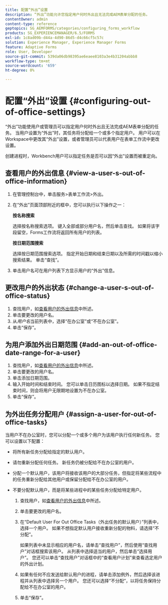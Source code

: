 ```yaml
---
title: 配置“外出”设置
description: “外出”功能允许您指定用户何时外出且无法完成AEM表单分配的任务。
contentOwner: admin
content-type: reference
geptopics: SG_AEMFORMS/categories/configuring_forms_workflow
products: SG_EXPERIENCEMANAGER/6.5/FORMS
exl-id: 1c8ad09b-d44a-4d90-86d5-d4c66cf5c57c
solution: Experience Manager, Experience Manager Forms
feature: Adaptive Forms
role: User, Developer
source-git-commit: 539da06db98395ae6eaee8103a3e4b31204abbb8
workflow-type: tm+mt
source-wordcount: '659'
ht-degree: 0%

---
```


# 配置“外出”设置 {#configuring-out-of-office-settings}

“外出”功能使用户或管理员可以指定用户何时外出且无法完成AEM表单分配的任务。 当用户设置为“外出”时，其任务将分配给一个或多个指定用户。 用户可以在Workspace中更改其“外出”设置，或者管理员可以代表用户在表单工作流中更改设置。

创建进程时，Workbench用户可以指定任务是否可以因“外出”设置而被重定向。

## 查看用户的外出信息 {#view-a-user-s-out-of-office-information}

1. 在管理控制台中，单击服务>表单工作流>外出。
1. 在“外出”页面顶部附近的框中，您可以执行以下操作之一：

   **按名称搜索**

   选择按名称搜索选项。 键入全部或部分用户名，然后单击查找。 如果将该字段留空，Forms工作流将返回所有用户的列表。

   **按日期范围搜索**

   选择按日期范围搜索选项。 指定开始日期和结束日期以及所需的时间戳以缩小搜索结果。 单击“查找”。

1. 单击用户名可在用户列表下方显示用户的“外出”信息。

## 更改用户的外出状态 {#change-a-user-s-out-of-office-status}

1. 查找用户，如[查看用户的外出信息](configuring-out-office-settings.md#view-a-user-s-out-of-office-information)中所述。
1. 单击要更改的用户名。
1. 从&#x200B;*用户名*&#x200B;当前列表中，选择“在办公室”或“不在办公室”。
1. 单击“保存”。

## 为用户添加外出日期范围 {#add-an-out-of-office-date-range-for-a-user}

1. 查找用户，如[查看用户的外出信息](configuring-out-office-settings.md#view-a-user-s-out-of-office-information)中所述。
1. 单击要更改的用户名。
1. 单击添加日期范围。
1. 输入开始时间和结束时间。 您可以单击日历图标以选择日期。 如果不指定结束时间，则会将用户无限期地设置为不在办公室。
1. 单击“保存”。

## 为外出任务分配用户 {#assign-a-user-for-out-of-office-tasks}

当用户不在办公室时，您可以分配一个或多个用户为该用户执行任何新任务。 您可以设置以下配置：

* 将所有新任务分配给指定的默认用户。
* 请勿重新分配任何任务。 新任务仍被分配给不在办公室的用户。
* 分配一个默认用户，该用户将接收该用户的大部分任务，但指定将某些流程中的任务重新分配给其他用户或保留分配给不在办公室的用户。
* 不要分配默认用户，而是将某些进程中的某些任务分配给特定用户。

   1. 查找用户，如[查看用户的外出信息](configuring-out-office-settings.md#view-a-user-s-out-of-office-information)中所述。
   1. 单击要更改的用户名。
   1. 在“Default User For Out Office Tasks（外出任务的默认用户）”列表中，选择一个用户。 如果不想指定默认用户接收重新分配的物料，请选择“不分配”。

      如果列表中未显示相应的用户名，请单击“查找用户”，然后使用“查找用户”对话框搜索该用户。 从列表中选择适当的用户，然后单击“选择用户”。 您还可以单击“查找用户”对话框中的“查看用户计划”来查看选定用户的外出计划。

   1. 如果有任何不应发送给默认用户的进程，请单击添加例外，然后选择该进程并从列表中选择另一个用户。 您还可以选择“不分配”，以将任务保持分配给不在办公室的用户。
   1. 单击“保存”。
